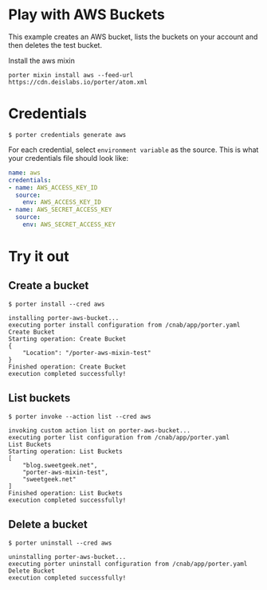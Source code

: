 # Play with AWS Buckets

This example creates an AWS bucket, lists the buckets on your account and then deletes the test bucket.

Install the aws mixin
```
porter mixin install aws --feed-url https://cdn.deislabs.io/porter/atom.xml
```

# Credentials

```
$ porter credentials generate aws
```

For each credential, select `environment variable` as the source. This is what your credentials file should look like:

```yaml
name: aws
credentials:
- name: AWS_ACCESS_KEY_ID
  source:
    env: AWS_ACCESS_KEY_ID
- name: AWS_SECRET_ACCESS_KEY
  source:
    env: AWS_SECRET_ACCESS_KEY
```

# Try it out

## Create a bucket
```console
$ porter install --cred aws

installing porter-aws-bucket...
executing porter install configuration from /cnab/app/porter.yaml
Create Bucket
Starting operation: Create Bucket
{
    "Location": "/porter-aws-mixin-test"
}
Finished operation: Create Bucket
execution completed successfully!
```

## List buckets
```console
$ porter invoke --action list --cred aws

invoking custom action list on porter-aws-bucket...
executing porter list configuration from /cnab/app/porter.yaml
List Buckets
Starting operation: List Buckets
[
    "blog.sweetgeek.net",
    "porter-aws-mixin-test",
    "sweetgeek.net"
]
Finished operation: List Buckets
execution completed successfully!
```

## Delete a bucket
```console
$ porter uninstall --cred aws

uninstalling porter-aws-bucket...
executing porter uninstall configuration from /cnab/app/porter.yaml
Delete Bucket
execution completed successfully!
```
